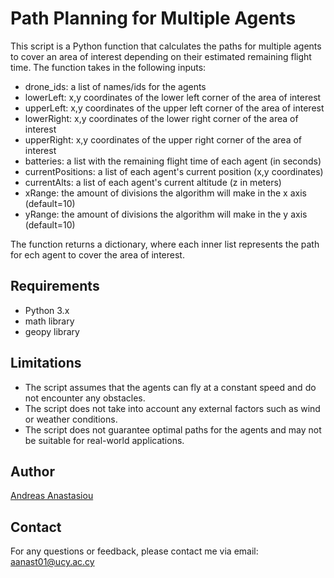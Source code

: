# Path Planning for Multiple Agents
This script is a Python function that calculates the paths for multiple agents to cover an area of interest depending on their estimated remaining flight time. The function takes in the following inputs:

- drone_ids: a list of names/ids for the agents
- lowerLeft: x,y coordinates of the lower left corner of the area of interest
- upperLeft: x,y coordinates of the upper left corner of the area of interest
- lowerRight: x,y coordinates of the lower right corner of the area of interest
- upperRight: x,y coordinates of the upper right corner of the area of interest
- batteries: a list with the remaining flight time of each agent (in seconds)
- currentPositions: a list of each agent's current position (x,y coordinates)
- currentAlts: a list of each agent's current altitude (z in meters)
- xRange: the amount of divisions the algorithm will make in the x axis (default=10)
- yRange: the amount of divisions the algorithm will make in the y axis (default=10)

The function returns a dictionary, where each inner list represents the path for ech agent to cover the area of interest.

## Requirements
- Python 3.x
- math library
- geopy library

## Limitations
- The script assumes that the agents can fly at a constant speed and do not encounter any obstacles.
- The script does not take into account any external factors such as wind or weather conditions.
- The script does not guarantee optimal paths for the agents and may not be suitable for real-world applications.

## Author
[Andreas Anastasiou](https://github.com/aanast01)

## Contact
For any questions or feedback, please contact me via email: aanast01@ucy.ac.cy
